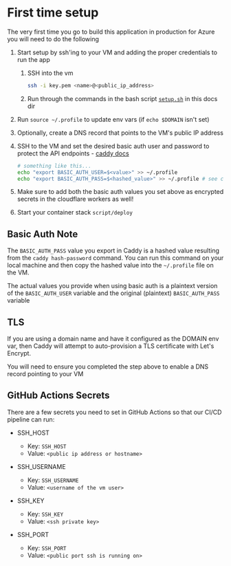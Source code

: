 # First time setup

The very first time you go to build this application in production for Azure you will need to do the following

1. Start setup by ssh'ing to your VM and adding the proper credentials to run the app
    1. SSH into the vm

        ```bash
        ssh -i key.pem <name>@<public_ip_address>
        ```

    2. Run through the commands in the bash script [`setup.sh`](setup.sh) in this docs dir

2. Run `source ~/.profile` to update env vars (if `echo $DOMAIN` isn't set)

3. Optionally, create a DNS record that points to the VM's public IP address
4. SSH to the VM and set the desired basic auth user and password to protect the API endpoints - [caddy docs](https://caddyserver.com/docs/caddyfile/directives/basicauth)

    ```bash
    # something like this...
    echo "export BASIC_AUTH_USER=$<value>" >> ~/.profile
    echo "export BASIC_AUTH_PASS=$<hashed_value>" >> ~/.profile # see caddy docs above for hashed value
    ```

5. Make sure to add both the basic auth values you set above as encrypted secrets in the cloudflare workers as well!
6. Start your container stack `script/deploy`

## Basic Auth Note

The `BASIC_AUTH_PASS` value you export in Caddy is a hashed value resulting from the `caddy hash-password` command. You can run this command on your local machine and then copy the hashed value into the `~/.profile` file on the VM.

The actual values you provide when using basic auth is a plaintext version of the `BASIC_AUTH_USER` variable and the original (plaintext) `BASIC_AUTH_PASS` variable

## TLS

If you are using a domain name and have it configured as the DOMAIN env var, then Caddy will attempt to auto-provision a TLS certificate with Let's Encrypt.

You will need to ensure you completed the step above to enable a DNS record pointing to your VM

## GitHub Actions Secrets

There are a few secrets you need to set in GitHub Actions so that our CI/CD pipeline can run:

- SSH_HOST
  - Key: `SSH_HOST`
  - Value: `<public ip address or hostname>`

- SSH_USERNAME
  - Key: `SSH_USERNAME`
  - Value: `<username of the vm user>`

- SSH_KEY
  - Key: `SSH_KEY`
  - Value: `<ssh private key>`

- SSH_PORT
  - Key: `SSH_PORT`
  - Value: `<public port ssh is running on>`
